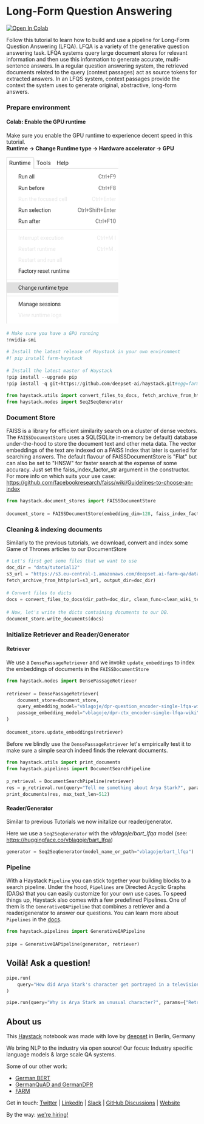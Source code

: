 <!---
title: "Tutorial 12"
metaTitle: "Generative QA with LFQA"
metaDescription: ""
slug: "/docs/tutorial12"
date: "2021-04-06"
id: "tutorial12md"
--->

# Long-Form Question Answering

[![Open In Colab](https://colab.research.google.com/assets/colab-badge.svg)](https://colab.research.google.com/github/deepset-ai/haystack/blob/master/tutorials/Tutorial12_LFQA.ipynb)

Follow this tutorial to learn how to build and use a pipeline for Long-Form Question Answering (LFQA). LFQA is a variety of the generative question answering task. LFQA systems query large document stores for relevant information and then use this information to generate accurate, multi-sentence answers. In a regular question answering system, the retrieved documents related to the query (context passages) act as source tokens for extracted answers. In an LFQS system, context passages provide the context the system uses to generate original, abstractive, long-form answers.

### Prepare environment

#### Colab: Enable the GPU runtime
Make sure you enable the GPU runtime to experience decent speed in this tutorial.  
**Runtime -> Change Runtime type -> Hardware accelerator -> GPU**

<img src="https://raw.githubusercontent.com/deepset-ai/haystack/master/docs/img/colab_gpu_runtime.jpg">


```python
# Make sure you have a GPU running
!nvidia-smi
```


```python
# Install the latest release of Haystack in your own environment
#! pip install farm-haystack

# Install the latest master of Haystack
!pip install --upgrade pip
!pip install -q git+https://github.com/deepset-ai/haystack.git#egg=farm-haystack[colab,faiss]
```


```python
from haystack.utils import convert_files_to_docs, fetch_archive_from_http, clean_wiki_text
from haystack.nodes import Seq2SeqGenerator
```

### Document Store

FAISS is a library for efficient similarity search on a cluster of dense vectors.
The `FAISSDocumentStore` uses a SQL(SQLite in-memory be default) database under-the-hood
to store the document text and other meta data. The vector embeddings of the text are
indexed on a FAISS Index that later is queried for searching answers.
The default flavour of FAISSDocumentStore is "Flat" but can also be set to "HNSW" for
faster search at the expense of some accuracy. Just set the faiss_index_factor_str argument in the constructor.
For more info on which suits your use case: https://github.com/facebookresearch/faiss/wiki/Guidelines-to-choose-an-index


```python
from haystack.document_stores import FAISSDocumentStore

document_store = FAISSDocumentStore(embedding_dim=128, faiss_index_factory_str="Flat")
```

### Cleaning & indexing documents

Similarly to the previous tutorials, we download, convert and index some Game of Thrones articles to our DocumentStore


```python
# Let's first get some files that we want to use
doc_dir = "data/tutorial12"
s3_url = "https://s3.eu-central-1.amazonaws.com/deepset.ai-farm-qa/datasets/documents/wiki_gameofthrones_txt12.zip"
fetch_archive_from_http(url=s3_url, output_dir=doc_dir)

# Convert files to dicts
docs = convert_files_to_docs(dir_path=doc_dir, clean_func=clean_wiki_text, split_paragraphs=True)

# Now, let's write the dicts containing documents to our DB.
document_store.write_documents(docs)
```

### Initialize Retriever and Reader/Generator

#### Retriever

We use a `DensePassageRetriever` and we invoke `update_embeddings` to index the embeddings of documents in the `FAISSDocumentStore`




```python
from haystack.nodes import DensePassageRetriever

retriever = DensePassageRetriever(
    document_store=document_store,
    query_embedding_model="vblagoje/dpr-question_encoder-single-lfqa-wiki",
    passage_embedding_model="vblagoje/dpr-ctx_encoder-single-lfqa-wiki",
)

document_store.update_embeddings(retriever)
```

Before we blindly use the `DensePassageRetriever` let's empirically test it to make sure a simple search indeed finds the relevant documents.


```python
from haystack.utils import print_documents
from haystack.pipelines import DocumentSearchPipeline

p_retrieval = DocumentSearchPipeline(retriever)
res = p_retrieval.run(query="Tell me something about Arya Stark?", params={"Retriever": {"top_k": 10}})
print_documents(res, max_text_len=512)
```

#### Reader/Generator

Similar to previous Tutorials we now initalize our reader/generator.

Here we use a `Seq2SeqGenerator` with the *vblagoje/bart_lfqa* model (see: https://huggingface.co/vblagoje/bart_lfqa)




```python
generator = Seq2SeqGenerator(model_name_or_path="vblagoje/bart_lfqa")
```

### Pipeline

With a Haystack `Pipeline` you can stick together your building blocks to a search pipeline.
Under the hood, `Pipelines` are Directed Acyclic Graphs (DAGs) that you can easily customize for your own use cases.
To speed things up, Haystack also comes with a few predefined Pipelines. One of them is the `GenerativeQAPipeline` that combines a retriever and a reader/generator to answer our questions.
You can learn more about `Pipelines` in the [docs](https://haystack.deepset.ai/docs/latest/pipelinesmd).


```python
from haystack.pipelines import GenerativeQAPipeline

pipe = GenerativeQAPipeline(generator, retriever)
```

## Voilà! Ask a question!


```python
pipe.run(
    query="How did Arya Stark's character get portrayed in a television adaptation?", params={"Retriever": {"top_k": 3}}
)
```


```python
pipe.run(query="Why is Arya Stark an unusual character?", params={"Retriever": {"top_k": 3}})
```

## About us

This [Haystack](https://github.com/deepset-ai/haystack/) notebook was made with love by [deepset](https://deepset.ai/) in Berlin, Germany

We bring NLP to the industry via open source!
Our focus: Industry specific language models & large scale QA systems.

Some of our other work:
- [German BERT](https://deepset.ai/german-bert)
- [GermanQuAD and GermanDPR](https://deepset.ai/germanquad)
- [FARM](https://github.com/deepset-ai/FARM)

Get in touch:
[Twitter](https://twitter.com/deepset_ai) | [LinkedIn](https://www.linkedin.com/company/deepset-ai/) | [Slack](https://haystack.deepset.ai/community/join) | [GitHub Discussions](https://github.com/deepset-ai/haystack/discussions) | [Website](https://deepset.ai)

By the way: [we're hiring!](https://www.deepset.ai/jobs)
